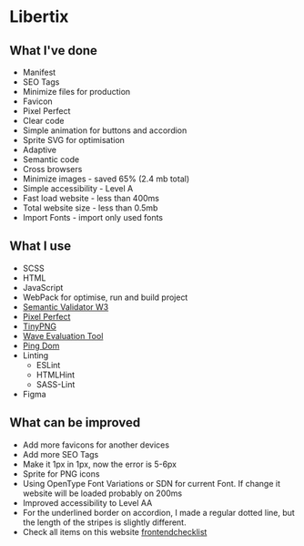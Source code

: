 # Libertix

## What I've done

- Manifest
- SEO Tags
- Minimize files for production
- Favicon
- Pixel Perfect
- Clear code
- Simple animation for buttons and accordion
- Sprite SVG for optimisation
- Adaptive
- Semantic code
- Cross browsers
- Minimize images - saved 65% (2.4 mb total)
- Simple accessibility - Level A
- Fast load website - less than 400ms
- Total website size - less than 0.5mb 
- Import Fonts - import only used fonts

## What I use

- SCSS
- HTML 
- JavaScript
- WebPack for optimise, run and build project
- [Semantic Validator W3](https://validator.w3.org/)
- [Pixel Perfect](https://chrome.google.com/webstore/detail/perfectpixel-by-welldonec/dkaagdgjmgdmbnecmcefdhjekcoceebi)
- [TinyPNG](https://tinypng.com/)
- [Wave Evaluation Tool](https://chrome.google.com/webstore/detail/wave-evaluation-tool/jbbplnpkjmmeebjpijfedlgcdilocofh/related)
- [Ping Dom](https://tools.pingdom.com/)
- Linting
  - ESLint
  - HTMLHint
  - SASS-Lint
- Figma

## What can be improved

- Add more favicons for another devices
- Add more SEO Tags 
- Make it 1px in 1px, now the error is 5-6px
- Sprite for PNG icons
- Using OpenType Font Variations or SDN for current Font. If change it website will be loaded probably on 200ms
- Improved accessibility to Level AA
- For the underlined border on accordion, I made a regular dotted line, but the length of the stripes is slightly different.
- Check all items on this website [frontendchecklist](https://frontendchecklist.io/)
